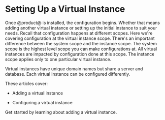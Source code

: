 # Setting Up a Virtual Instance [](id=setting-up-a-virtual-instance)

Once @product@ is installed, the configuration begins. Whether that means adding
another virtual instance or setting up the initial instance to suit your needs.
Recall that configuration happens at different scopes. Here we're covering
configuration at the virtual instance scope. There's an important difference
between the system scope and the instance scope. The system scope is the highest
level scope you can make configurations at. All virtual instances are impacted
by configuration done at this scope. The instance scope applies only to one
particular virtual instance. 

Virtual instances have unique domain names but share a server and database. Each
virtual instance can be configured differently.

These articles cover:

- Adding a virtual instance

- Configuring a virtual instance

Get started by learning about adding a virtual instance.


